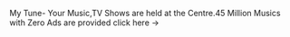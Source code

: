 My Tune-
Your Music,TV Shows are held at the Centre.45 Million Musics with Zero Ads are provided click here -> 
